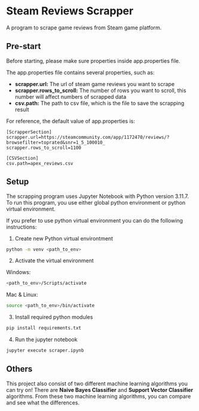 # Steam Reviews Scrapper

A program to scrape game reviews from Steam game platform.

## Pre-start

Before starting, please make sure properties inside app.properties file.

The app.properties file contains several properties, such as:

- **scrapper.url:** The url of steam game reviews you want to scrape
- **scrapper.rows_to_scroll:** The number of rows you want to scroll, this number will affect numbers of scrapped data
- **csv.path:** The path to csv file, which is the file to save the scrapping result

For reference, the default value of app.properties is:

```properties
[ScrapperSection]
scrapper.url=https://steamcommunity.com/app/1172470/reviews/?browsefilter=toprated&snr=1_5_100010_
scrapper.rows_to_scroll=1100

[CSVSection]
csv.path=apex_reviews.csv
```

## Setup

The scrapping program uses Jupyter Notebook with Python version 3.11.7. To run this program, you use either global python environment or python virtual environment.

If you prefer to use python virtual environment you can do the following instructions:<br>

1. Create new Python virtual environtment

```bash
python -m venv <path_to_env>
```

2. Activate the virtual environment

Windows:

```bash
<path_to_env>/Scripts/activate
```

Mac & Linux:

```bash
source <path_to_env>/bin/activate
```

3. Install required python modules

```bash
pip install requirements.txt
```

4. Run the jupyter notebook

```bash
jupyter execute scraper.ipynb
```

## Others

This project also consist of two different machine learning algorithms you can try on! There are **Naive Bayes Classifier** and **Support Vector Classifier** algorithms. From these two machine learning algorithms, you can compare and see what the differences.
